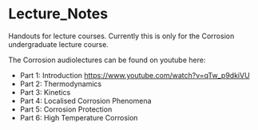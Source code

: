 # Lecture_Notes

Handouts for lecture courses.
Currently this is only for the Corrosion undergraduate lecture course.

The Corrosion audiolectures can be found on youtube here:

* Part 1: Introduction https://www.youtube.com/watch?v=qTw_p9dkiVU
* Part 2: Thermodynamics
* Part 3: Kinetics
* Part 4: Localised Corrosion Phenomena
* Part 5: Corrosion Protection
* Part 6: High Temperature Corrosion
